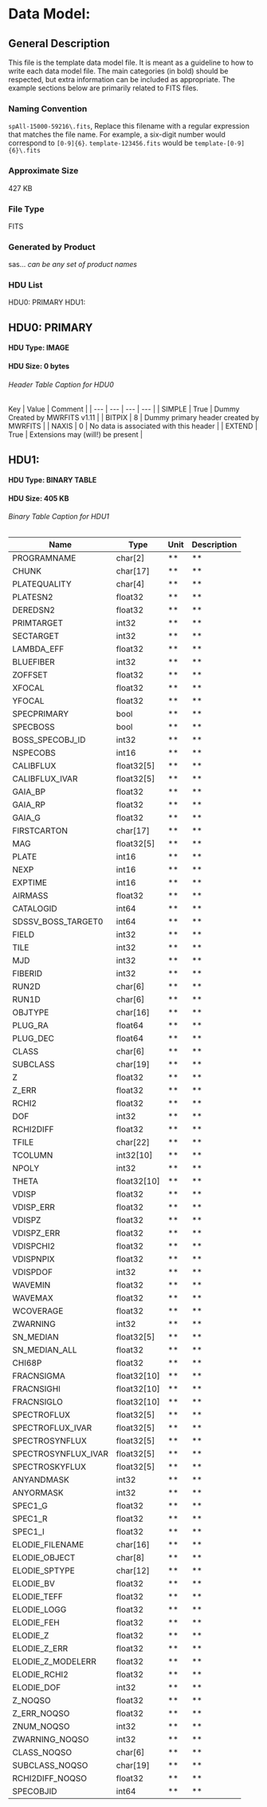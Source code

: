 # Data Model: 

## General Description
This file is the template data model file. It is meant as a guideline to how to write each data model file.  The main categories (in bold) should be respected, but extra information can be included as appropriate.  The example sections below are primarily related to FITS files.


### Naming Convention
`spAll-15000-59216\.fits`, Replace this filename with a regular expression that matches the file name.  For example, a six-digit number would correspond to `[0-9]{6}`.  `template-123456.fits` would be `template-[0-9]{6}\.fits`


### Approximate Size
427 KB

### File Type
FITS

### Generated by Product
sas... *can be any set of product names*

### HDU List
HDU0: PRIMARY
HDU1: 


## HDU0: PRIMARY


#### HDU Type: IMAGE
#### HDU Size:  0 bytes

###### Header Table Caption for HDU0
Key | Value | Comment | 
| --- | --- | --- | --- |
| SIMPLE | True | Dummy Created by MWRFITS v1.11 |
| BITPIX | 8 | Dummy primary header created by MWRFITS |
| NAXIS | 0 | No data is associated with this header |
| EXTEND | True | Extensions may (will!) be present |

## HDU1: 


#### HDU Type: BINARY TABLE
#### HDU Size:  405 KB

###### Binary Table Caption for HDU1
Name | Type | Unit | Description | 
| --- | --- | --- | --- | 
 | PROGRAMNAME | char[2] | ** | ** | 
 | CHUNK | char[17] | ** | ** | 
 | PLATEQUALITY | char[4] | ** | ** | 
 | PLATESN2 | float32 | ** | ** | 
 | DEREDSN2 | float32 | ** | ** | 
 | PRIMTARGET | int32 | ** | ** | 
 | SECTARGET | int32 | ** | ** | 
 | LAMBDA_EFF | float32 | ** | ** | 
 | BLUEFIBER | int32 | ** | ** | 
 | ZOFFSET | float32 | ** | ** | 
 | XFOCAL | float32 | ** | ** | 
 | YFOCAL | float32 | ** | ** | 
 | SPECPRIMARY | bool | ** | ** | 
 | SPECBOSS | bool | ** | ** | 
 | BOSS_SPECOBJ_ID | int32 | ** | ** | 
 | NSPECOBS | int16 | ** | ** | 
 | CALIBFLUX | float32[5] | ** | ** | 
 | CALIBFLUX_IVAR | float32[5] | ** | ** | 
 | GAIA_BP | float32 | ** | ** | 
 | GAIA_RP | float32 | ** | ** | 
 | GAIA_G | float32 | ** | ** | 
 | FIRSTCARTON | char[17] | ** | ** | 
 | MAG | float32[5] | ** | ** | 
 | PLATE | int16 | ** | ** | 
 | NEXP | int16 | ** | ** | 
 | EXPTIME | int16 | ** | ** | 
 | AIRMASS | float32 | ** | ** | 
 | CATALOGID | int64 | ** | ** | 
 | SDSSV_BOSS_TARGET0 | int64 | ** | ** | 
 | FIELD | int32 | ** | ** | 
 | TILE | int32 | ** | ** | 
 | MJD | int32 | ** | ** | 
 | FIBERID | int32 | ** | ** | 
 | RUN2D | char[6] | ** | ** | 
 | RUN1D | char[6] | ** | ** | 
 | OBJTYPE | char[16] | ** | ** | 
 | PLUG_RA | float64 | ** | ** | 
 | PLUG_DEC | float64 | ** | ** | 
 | CLASS | char[6] | ** | ** | 
 | SUBCLASS | char[19] | ** | ** | 
 | Z | float32 | ** | ** | 
 | Z_ERR | float32 | ** | ** | 
 | RCHI2 | float32 | ** | ** | 
 | DOF | int32 | ** | ** | 
 | RCHI2DIFF | float32 | ** | ** | 
 | TFILE | char[22] | ** | ** | 
 | TCOLUMN | int32[10] | ** | ** | 
 | NPOLY | int32 | ** | ** | 
 | THETA | float32[10] | ** | ** | 
 | VDISP | float32 | ** | ** | 
 | VDISP_ERR | float32 | ** | ** | 
 | VDISPZ | float32 | ** | ** | 
 | VDISPZ_ERR | float32 | ** | ** | 
 | VDISPCHI2 | float32 | ** | ** | 
 | VDISPNPIX | float32 | ** | ** | 
 | VDISPDOF | int32 | ** | ** | 
 | WAVEMIN | float32 | ** | ** | 
 | WAVEMAX | float32 | ** | ** | 
 | WCOVERAGE | float32 | ** | ** | 
 | ZWARNING | int32 | ** | ** | 
 | SN_MEDIAN | float32[5] | ** | ** | 
 | SN_MEDIAN_ALL | float32 | ** | ** | 
 | CHI68P | float32 | ** | ** | 
 | FRACNSIGMA | float32[10] | ** | ** | 
 | FRACNSIGHI | float32[10] | ** | ** | 
 | FRACNSIGLO | float32[10] | ** | ** | 
 | SPECTROFLUX | float32[5] | ** | ** | 
 | SPECTROFLUX_IVAR | float32[5] | ** | ** | 
 | SPECTROSYNFLUX | float32[5] | ** | ** | 
 | SPECTROSYNFLUX_IVAR | float32[5] | ** | ** | 
 | SPECTROSKYFLUX | float32[5] | ** | ** | 
 | ANYANDMASK | int32 | ** | ** | 
 | ANYORMASK | int32 | ** | ** | 
 | SPEC1_G | float32 | ** | ** | 
 | SPEC1_R | float32 | ** | ** | 
 | SPEC1_I | float32 | ** | ** | 
 | ELODIE_FILENAME | char[16] | ** | ** | 
 | ELODIE_OBJECT | char[8] | ** | ** | 
 | ELODIE_SPTYPE | char[12] | ** | ** | 
 | ELODIE_BV | float32 | ** | ** | 
 | ELODIE_TEFF | float32 | ** | ** | 
 | ELODIE_LOGG | float32 | ** | ** | 
 | ELODIE_FEH | float32 | ** | ** | 
 | ELODIE_Z | float32 | ** | ** | 
 | ELODIE_Z_ERR | float32 | ** | ** | 
 | ELODIE_Z_MODELERR | float32 | ** | ** | 
 | ELODIE_RCHI2 | float32 | ** | ** | 
 | ELODIE_DOF | int32 | ** | ** | 
 | Z_NOQSO | float32 | ** | ** | 
 | Z_ERR_NOQSO | float32 | ** | ** | 
 | ZNUM_NOQSO | int32 | ** | ** | 
 | ZWARNING_NOQSO | int32 | ** | ** | 
 | CLASS_NOQSO | char[6] | ** | ** | 
 | SUBCLASS_NOQSO | char[19] | ** | ** | 
 | RCHI2DIFF_NOQSO | float32 | ** | ** | 
 | SPECOBJID | int64 | ** | ** | 
